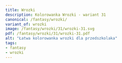 ```yaml
---
title: Wrozki
description: Kolorowanka Wrozki - wariant 31
canonical: /fantasy/wrozki/
variant_of: wrozki
image: /fantasy/wrozki/31/wrozki-31.svg
pdf: /fantasy/wrozki/31/wrozki-31.pdf
alt: "Łatwa kolorowanka wrozki dla przedszkolaka"
tags:
- fantasy
- wrozki
---
```

